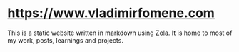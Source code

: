 # https://www.vladimirfomene.com
This is a static website written in markdown using [Zola](https://www.getzola.org/).
It is home to most of my work, posts, learnings and projects.

